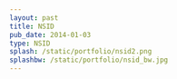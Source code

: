 ```yaml
---
layout: past
title: NSID
pub_date: 2014-01-03
type: NSID
splash: /static/portfolio/nsid2.png
splashbw: /static/portfolio/nsid_bw.jpg
---
```


